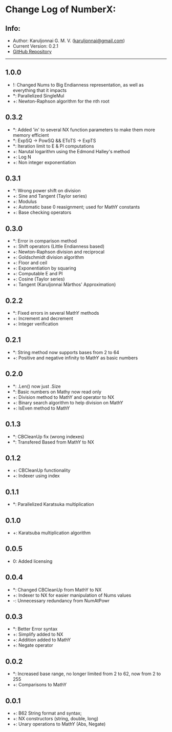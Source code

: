 # Change Log of NumberX:
## Info:
* Author: Karuljonnai G. M. V. (karuljonnai@gmail.com)
* Current Version: 0.2.1
* [GitHub Repository](https://github.com/Karuljonnai/NumberX/)
---
## 1.0.0
* !: Changed Nums to Big Endianness representation, as well as everything that it impacts
* *: Parallelized SingleMul
* +: Newton-Raphson algorithm for the nth root
## 0.3.2
* *: Added 'in' to several NX function parameters to make them more memory efficient
* *: ExpSQ -> PowSQ && EToTS -> ExpTS
* *: Iteration limit to E & PI computations
* +: Narutal logarithm using the Edmond Halley's method
* +: Log N
* +: Non integer exponentiation
## 0.3.1
* *: Wrong power shift on division
* +: Sine and Tangent (Taylor series)
* +: Modulus
* +: Automatic base 0 reasignment; used for MathY constants
* +: Base checking operators
## 0.3.0
* *: Error in comparison method
* +: Shift operators (Little Endianness based)
* +: Newton-Raphson division and reciprocal
* +: Goldschmidt division algorithm
* +: Floor and ceil
* +: Exponentiation by squaring
* +: Computable E and PI
* +: Cosine (Taylor series)
* +: Tangent (Karuljonnai Màrthos' Approximation)
## 0.2.2
* *: Fixed errors in several MathY methods
* +: Increment and decrement
* +: Integer verification
## 0.2.1
* *: String method now supports bases from 2 to 64
* +: Positive and negative infinity to MathY as basic numbers
## 0.2.0
* *: .Len() now just .Size
* *: Basic numbers on Mathy now read only
* +: Division method to MathY and operator to NX
* +: Binary search algorithm to help division on MathY
* +: IsEven method to MathY
## 0.1.3
* *: CBCleanUp fix (wrong indexes)
* *: Transfered Based from MathY to NX
## 0.1.2
* +: CBCleanUp functionality
* +: Indexer using index
## 0.1.1
* *: Parallelized Karatsuka multiplication
## 0.1.0
* +: Karatsuba multiplication algorithm
## 0.0.5
* 0: Added licensing
## 0.0.4
* *: Changed CBCleanUp from MathY to NX
* +: Indexer to NX for easier manipulation of Nums values
* -: Unnecessary redundancy from NumAtPowr
## 0.0.3
* *: Better Error syntax
* +: Simplify added to NX
* +: Addition added to MathY
* +: Negate operator
## 0.0.2
* *: Increased base range, no longer limited from 2 to 62, now from 2 to 255
* +: Comparisons to MathY
## 0.0.1
* +: B62 String format and syntax;
* +: NX constructors (string, double, long)
* +: Unary operations to MathY (Abs, Negate)
